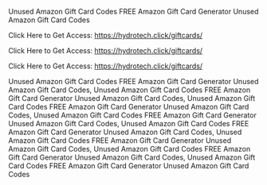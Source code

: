Unused Amazon Gift Card Codes FREE Amazon Gift Card Generator Unused Amazon Gift Card Codes

Click Here to Get Access: https://hydrotech.click/giftcards/

Click Here to Get Access: https://hydrotech.click/giftcards/

Click Here to Get Access: https://hydrotech.click/giftcards/

Unused Amazon Gift Card Codes FREE Amazon Gift Card Generator Unused Amazon Gift Card Codes, Unused Amazon Gift Card Codes FREE Amazon Gift Card Generator Unused Amazon Gift Card Codes, Unused Amazon Gift Card Codes FREE Amazon Gift Card Generator Unused Amazon Gift Card Codes, Unused Amazon Gift Card Codes FREE Amazon Gift Card Generator Unused Amazon Gift Card Codes, Unused Amazon Gift Card Codes FREE Amazon Gift Card Generator Unused Amazon Gift Card Codes, Unused Amazon Gift Card Codes FREE Amazon Gift Card Generator Unused Amazon Gift Card Codes, Unused Amazon Gift Card Codes FREE Amazon Gift Card Generator Unused Amazon Gift Card Codes, Unused Amazon Gift Card Codes FREE Amazon Gift Card Generator Unused Amazon Gift Card Codes
